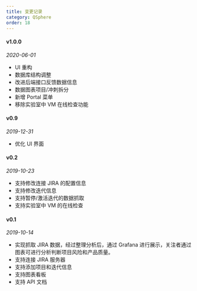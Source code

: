```yaml
---
title: 变更记录
category: QSphere
order: 18
---
```


#### v1.0.0 

*2020-06-01*

- UI 重构
- 数据库结构调整
- 改进后端接口反馈数据信息
- 数据图表项目/冲刺拆分
- 新增 Portal 菜单
- 移除实验室中 VM 在线检查功能

#### v0.9 

*2019-12-31*

- 优化 UI 界面

#### v0.2

*2019-10-23*

- 支持修改连接 JIRA 的配置信息
- 支持修改迭代信息
- 支持暂停/激活迭代的数据抓取
- 支持实验室中 VM 的在线检查

#### v0.1

*2019-10-14*

- 实现抓取 JIRA 数据，经过整理分析后，通过 Grafana 进行展示，关注者通过图表可进行分析判断项目风险和产品质量。
- 支持连接 JIRA 服务器
- 支持添加项目和迭代信息
- 支持图表看板
- 支持 API 文档

